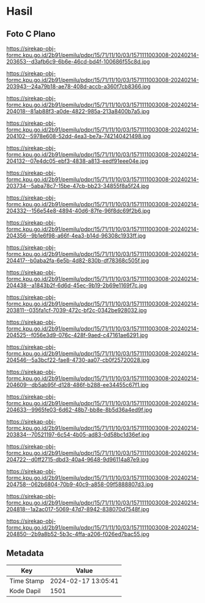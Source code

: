 # Hasil

## Foto C Plano

https://sirekap-obj-formc.kpu.go.id/2b91/pemilu/pdpr/15/71/11/10/03/1571111003008-20240214-203653--d3afb6c9-6b6e-46cd-bd4f-100686f55c8d.jpg

https://sirekap-obj-formc.kpu.go.id/2b91/pemilu/pdpr/15/71/11/10/03/1571111003008-20240214-203943--24a79b18-ae78-408d-accb-a360f7cb8366.jpg

https://sirekap-obj-formc.kpu.go.id/2b91/pemilu/pdpr/15/71/11/10/03/1571111003008-20240214-204018--81ab88f3-a0de-4822-985a-213a8400b7a5.jpg

https://sirekap-obj-formc.kpu.go.id/2b91/pemilu/pdpr/15/71/11/10/03/1571111003008-20240214-204102--5978e608-52dd-4ea3-be7a-742140421498.jpg

https://sirekap-obj-formc.kpu.go.id/2b91/pemilu/pdpr/15/71/11/10/03/1571111003008-20240214-204132--07e4dc05-ebf3-4838-a813-eedf91eee04e.jpg

https://sirekap-obj-formc.kpu.go.id/2b91/pemilu/pdpr/15/71/11/10/03/1571111003008-20240214-203734--5aba78c7-15be-47cb-bb23-34855f8a5f24.jpg

https://sirekap-obj-formc.kpu.go.id/2b91/pemilu/pdpr/15/71/11/10/03/1571111003008-20240214-204332--156e54e8-4894-40d6-87fe-96f8dc69f2b6.jpg

https://sirekap-obj-formc.kpu.go.id/2b91/pemilu/pdpr/15/71/11/10/03/1571111003008-20240214-204356--9b1e6f98-a66f-4ea3-b14d-96308c1933ff.jpg

https://sirekap-obj-formc.kpu.go.id/2b91/pemilu/pdpr/15/71/11/10/03/1571111003008-20240214-204417--b0aba2fa-6e5b-4d82-830b-df78368c505f.jpg

https://sirekap-obj-formc.kpu.go.id/2b91/pemilu/pdpr/15/71/11/10/03/1571111003008-20240214-204438--a1843b2f-6d6d-45ec-9b19-2b69e1169f7c.jpg

https://sirekap-obj-formc.kpu.go.id/2b91/pemilu/pdpr/15/71/11/10/03/1571111003008-20240214-203811--035fa1cf-7039-472c-bf2c-0342be928032.jpg

https://sirekap-obj-formc.kpu.go.id/2b91/pemilu/pdpr/15/71/11/10/03/1571111003008-20240214-204525--f056e3d9-076c-428f-9aed-c47161ae6291.jpg

https://sirekap-obj-formc.kpu.go.id/2b91/pemilu/pdpr/15/71/11/10/03/1571111003008-20240214-204546--5a3bcf22-fae8-4730-aa07-cb0f25720028.jpg

https://sirekap-obj-formc.kpu.go.id/2b91/pemilu/pdpr/15/71/11/10/03/1571111003008-20240214-204609--db5ab95f-d128-486f-b288-ee34455c67f1.jpg

https://sirekap-obj-formc.kpu.go.id/2b91/pemilu/pdpr/15/71/11/10/03/1571111003008-20240214-204633--9965fe03-6d62-48b7-bb8e-8b5d36a4ed9f.jpg

https://sirekap-obj-formc.kpu.go.id/2b91/pemilu/pdpr/15/71/11/10/03/1571111003008-20240214-203834--70521197-6c54-4b05-ad83-0d58bc1d36ef.jpg

https://sirekap-obj-formc.kpu.go.id/2b91/pemilu/pdpr/15/71/11/10/03/1571111003008-20240214-204722--d0ff2715-dbd3-40a4-9648-9d96114a87e9.jpg

https://sirekap-obj-formc.kpu.go.id/2b91/pemilu/pdpr/15/71/11/10/03/1571111003008-20240214-204758--062b6804-70b9-40c9-a858-09f5888807d3.jpg

https://sirekap-obj-formc.kpu.go.id/2b91/pemilu/pdpr/15/71/11/10/03/1571111003008-20240214-204818--1a2ac017-5069-47d7-8942-838070d7548f.jpg

https://sirekap-obj-formc.kpu.go.id/2b91/pemilu/pdpr/15/71/11/10/03/1571111003008-20240214-204850--2b9a8b52-5b3c-4ffa-a206-f026ed7bac55.jpg


## Metadata

| Key        | Value               |
| ---------- | ------------------- |
| Time Stamp | 2024-02-17 13:05:41 |
| Kode Dapil | 1501                |



